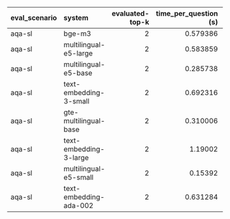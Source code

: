 | eval_scenario   | system                 |   evaluated-top-k |   time_per_question (s) |   correct_retrieval_count |   correct_retrieval_per |
|:----------------|:-----------------------|------------------:|------------------------:|--------------------------:|------------------------:|
| aqa-sl          | bge-m3                 |                 2 |                0.579386 |                       206 |                100      |
| aqa-sl          | multilingual-e5-large  |                 2 |                0.583859 |                       206 |                100      |
| aqa-sl          | multilingual-e5-base   |                 2 |                0.285738 |                       205 |                 99.5146 |
| aqa-sl          | text-embedding-3-small |                 2 |                0.692316 |                       205 |                 99.5146 |
| aqa-sl          | gte-multilingual-base  |                 2 |                0.310006 |                       204 |                 99.0291 |
| aqa-sl          | text-embedding-3-large |                 2 |                1.19002  |                       204 |                 99.0291 |
| aqa-sl          | multilingual-e5-small  |                 2 |                0.15392  |                       203 |                 98.5437 |
| aqa-sl          | text-embedding-ada-002 |                 2 |                0.631284 |                       203 |                 98.5437 |